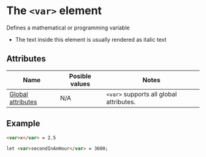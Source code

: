 # The `<var>` element
Defines a mathematical or programming variable

- The text inside this element is usually rendered as italic text

## Attributes
| Name | Posible values | Notes |
|-|-|-|
| [Global attributes](../first-steps/global-attributes.md) | N/A | `<var>` supports all global attributes. |

## Example
```html
<var>x</var> = 2.5

let <var>secondInAnHour</var> = 3600;
```